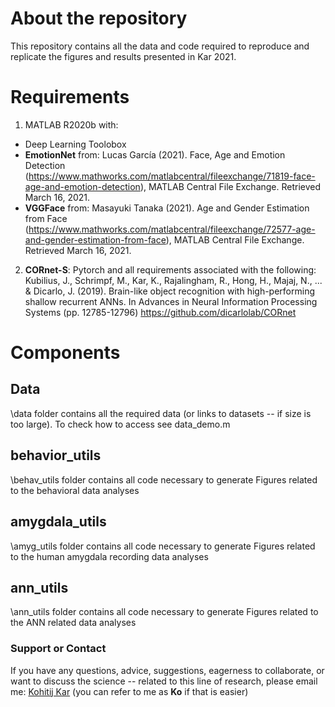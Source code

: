 # About the repository

This repository contains all the data and code required to reproduce and replicate the figures and results presented in Kar 2021.

# Requirements

1. MATLAB R2020b with:
- Deep Learning Toolobox
- **EmotionNet** from: Lucas García (2021). Face, Age and Emotion Detection (https://www.mathworks.com/matlabcentral/fileexchange/71819-face-age-and-emotion-detection), MATLAB Central File Exchange. Retrieved March 16, 2021.
- **VGGFace** from: Masayuki Tanaka (2021). Age and Gender Estimation from Face (https://www.mathworks.com/matlabcentral/fileexchange/72577-age-and-gender-estimation-from-face), MATLAB Central File Exchange. Retrieved March 16, 2021.

2. **CORnet-S**: Pytorch and all requirements associated with the following:
Kubilius, J., Schrimpf, M., Kar, K., Rajalingham, R., Hong, H., Majaj, N., ... & Dicarlo, J. (2019). Brain-like object recognition with high-performing shallow recurrent ANNs. In Advances in Neural Information Processing Systems (pp. 12785-12796)
https://github.com/dicarlolab/CORnet

# Components

## Data 
\data folder contains all the required data (or links to datasets -- if size is too large).
To check how to access see data_demo.m

## behavior_utils

\behav_utils folder contains all code necessary to generate Figures related to the behavioral data analyses

## amygdala_utils

\amyg_utils folder contains all code necessary to generate Figures related to the human amygdala recording data analyses

## ann_utils

\ann_utils folder contains all code necessary to generate Figures related to the ANN related data analyses

### Support or Contact

If you have any questions, advice, suggestions, eagerness to collaborate, or want to discuss the science -- related to this line of research, please email me: [Kohitij Kar](mailto:kohitij@mit.edu) (you can refer to me as **Ko** if that is easier)

